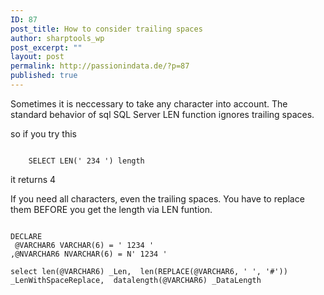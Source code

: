 ```yaml
---
ID: 87
post_title: How to consider trailing spaces
author: sharptools_wp
post_excerpt: ""
layout: post
permalink: http://passionindata.de/?p=87
published: true
---
```

Sometimes it is neccessary to take any character into account. The standard behavior of sql SQL Server LEN function ignores trailing spaces.

so if you try this

<pre><code class="powershell">
    SELECT LEN(' 234 ') length
</code></pre>

it returns 4

If you need all characters, even the trailing spaces. You have to replace them BEFORE you get the length via LEN funtion.

<pre><code class="sql">
DECLARE
 @VARCHAR6 VARCHAR(6) = ' 1234 '
,@NVARCHAR6 NVARCHAR(6) = N' 1234 '

select len(@VARCHAR6) _Len,  len(REPLACE(@VARCHAR6, ' ', '#')) _LenWithSpaceReplace,  datalength(@VARCHAR6) _DataLength
</code></pre>